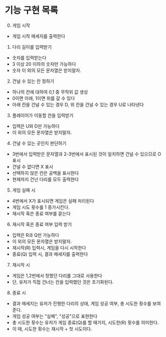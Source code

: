 # 기능 구현 목록

0. 게임 시작

- 게임 시작 메세지를 출력한다

1. 다리 길이를 입력받기

- 숫자를 입력받는다
- 3 이상 20 이하의 숫자만 가능하다
- 숫자 이 외의 모든 문자열은 받지말자.

2. 건널 수 있는 칸 정하기

- 하나의 칸에 대하여 0,1 중 무작위 값 생성
- 0이면 아래, 1이면 위를 갈 수 있다
- 아래 칸을 건널 수 있는 경우 D, 위 칸을 건널 수 있는 경우 U로 나타낸다

3. 플레이어가 이동할 칸을 입력받기

- 입력은 U와 D만 가능하다
- 이 외의 모든 문자열은 받지말자.

4. 건널 수 있는 곳인지 판단하기

- 3번에서 입력받은 문자열과 2-3번에서 표시된 것이 일치하면 건널 수 있으므로 O 표시
- 건널 수 없다면 X 표시
- 선택하지 않은 칸은 공백을 표시한다
- 현재까지 건넌 다리를 모두 출력한다

5. 게임 실패 시

- 4번에서 X가 표시되면 게임은 실패 처리된다
- 게임 시도 횟수를 1 증가시킨다.
- 재시작 혹은 종료 여부를 묻는다

6. 재시작 혹은 종료 여부 입력 받기

- 입력은 R과 Q만 가능하다
- 이 외의 모든 문자열은 받지말자.
- 재시작(R) 입력시, 게임을 다시 시작한다
- 종료(Q) 입력 시, 결과 메세지를 출력한다

7. 재시작 시

- 게임은 1,2번에서 정했던 다리를 그대로 사용한다
- 단, 유저가 직접 건너는 칸을 입력했던 것은 초기화된다.

8. 종료 시

- 결과 메세지는 유저가 진행한 다리의 상태, 게임 성공 여부, 총 시도한 횟수를 보여준다.
- 게임 성공 여부는 "실패", "성공"으로 표현한다
- 총 시도한 횟수는 유저가 게임 종료(Q)를 할 때가지, 시도한(R) 횟수를 의미한다.
- 이 때, 시도한 횟수는 재시작 + 첫 시도이다.
